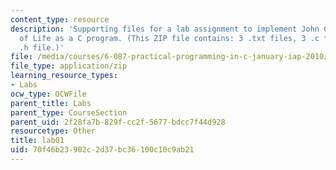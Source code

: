 ```yaml
---
content_type: resource
description: 'Supporting files for a lab assignment to implement John Conway''s Game
  of Life as a C program. (This ZIP file contains: 3 .txt files, 3 .c files, and 1
  .h file.)'
file: /media/courses/6-087-practical-programming-in-c-january-iap-2010/70f46b23902c2d37bc36100c10c9ab21_lab01.zip
file_type: application/zip
learning_resource_types:
- Labs
ocw_type: OCWFile
parent_title: Labs
parent_type: CourseSection
parent_uid: 2f28fa7b-829f-cc2f-5677-bdcc7f44d928
resourcetype: Other
title: lab01
uid: 70f46b23-902c-2d37-bc36-100c10c9ab21
---
```

